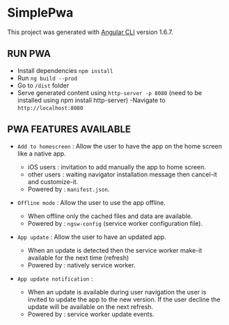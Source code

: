 # SimplePwa

This project was generated with [Angular CLI](https://github.com/angular/angular-cli) version 1.6.7.

## RUN PWA

- Install dependencies `npm install`
- Run `ng build --prod` 
- Go to `/dist` folder
- Serve generated content using `http-server -p 8080` (need to be installed using npm install http-server) 
 -Navigate to `http://localhost:8080`

## PWA FEATURES AVAILABLE

- `Add to homescreen` : Allow the user to have the app on the home screen like a native app.
  - iOS users : invitation to add manually the app to home screen.
  - other users : waiting navigator installation message then cancel-it and customize-it.
  - Powered by : `manifest.json`.

- `Offline mode` : Allow the user to use the app offline.
  - When offline only the cached files and data are available.
  - Powered by : `ngsw-config` (service worker configuration file).
- `App update` : Allow the user to have an updated app.
  - When an update is detected then the service worker make-it available for the next time (refresh)
  - Powered by : natively service worker.
- `App update notification` :
  - When an update is available during user navigation the user is invited to update the app to the new version.
If the user decline the update will be available on the next refresh.
  - Powered by : service worker update events.
